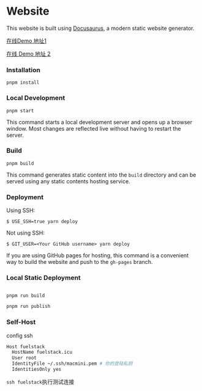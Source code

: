 # Website

This website is built using [Docusaurus](https://docusaurus.io/), a modern static website generator.

[在线Demo 地址1](https://marvin-season.github.io/blog-website/)

[在线 Demo 地址 2](http://www.fuelstack.icu/blog-website/)

### Installation

```
pnpm install
```

### Local Development

```
pnpm start
```

This command starts a local development server and opens up a browser window. Most changes are reflected live without having to restart the server.

### Build

```
pnpm build
```

This command generates static content into the `build` directory and can be served using any static contents hosting service.

### Deployment

Using SSH:

```
$ USE_SSH=true yarn deploy
```

Not using SSH:

```
$ GIT_USER=<Your GitHub username> yarn deploy
```

If you are using GitHub pages for hosting, this command is a convenient way to build the website and push to the `gh-pages` branch.

### Local Static Deployment

```ssh

pnpm run build
```

```sh
pnpm run publish
```

### Self-Host

config ssh

```sh
Host fuelstack
  HostName fuelstack.icu
  User root
  IdentityFile ~/.ssh/macmini.pem # 你的登陆私钥
  IdentitiesOnly yes

```

`ssh fuelstack`执行测试连接
